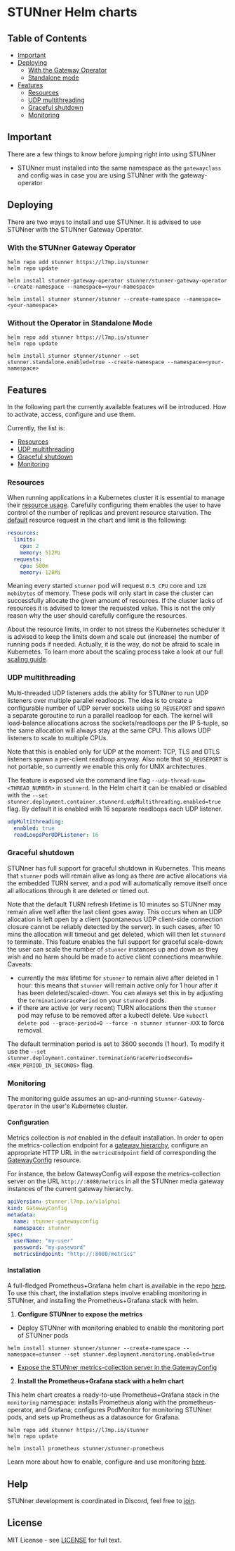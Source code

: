 # STUNner Helm charts

## Table of Contents

- [Important](#important)
- [Deploying](#deploying)
    - [With the Gateway Operator](#with-the-stunner-gateway-operator)
    - [Standalone mode](#without-the-operator-in-standalone-mode)
- [Features](#features)
    - [Resources](#resources)
    - [UDP multithreading](#udp-multithreading)
    - [Graceful shutdown](#graceful-shutdown)
    - [Monitoring](#monitoring)

## Important
There are a few things to know before jumping right into using STUNner
- STUNner must installed into the same namespace as the `gatewayclass` and config was in case you are using STUNner with the gateway-operator

## Deploying
There are two ways to install and use STUNner. It is advised to use STUNner with the STUNner Gateway Operator.

### With the STUNner Gateway Operator

```console
helm repo add stunner https://l7mp.io/stunner
helm repo update

helm install stunner-gateway-operator stunner/stunner-gateway-operator --create-namespace --namespace=<your-namespace>

helm install stunner stunner/stunner --create-namespace --namespace=<your-namespace>
```

### Without the Operator in Standalone Mode 

```console
helm repo add stunner https://l7mp.io/stunner
helm repo update

helm install stunner stunner/stunner --set stunner.standalone.enabled=true --create-namespace --namespace=<your-namespace> 
```

## Features

In the following part the currently available features will be introduced. How to activate, access, configure and use them.

Currently, the list is:
- [Resources](#resources)
- [UDP multithreading](#udp-multithreading)
- [Graceful shutdown](#graceful-shutdown)
- [Monitoring](#monitoring)

### Resources

When running applications in a Kubernetes cluster it is essential to manage their [resource usage](https://kubernetes.io/docs/concepts/configuration/manage-resources-containers/). Carefully configuring them enables the user to have control of the number of replicas and prevent resource starvation.
The [default](/helm/stunner/values.yaml) resource request in the chart and limit is the following:
```yaml
resources:
  limits:
    cpu: 2
    memory: 512Mi
  requests:
    cpu: 500m
    memory: 128Mi
```
Meaning every started `stunner` pod will request `0.5 CPU` core and `128 mebibytes` of memory. These pods will only start in case the cluster can successfully allocate the given amount of resources. If the cluster lacks of resources it is advised to lower the requested value. This is not the only reason why the user should carefully configure the resources.

About the resource limits, in order to not stress the Kubernetes scheduler it is advised to keep the limits down and scale out (increase) the number of running pods if needed. Actually, it is the way, do not be afraid to scale in Kubernetes. To learn more about the scaling process take a look at our full [scaling guide](/README_SCALING.md).

### UDP multithreading

Multi-threaded UDP listeners adds the ability for STUNner to run UDP listeners over multiple parallel readloops. The
idea is to create a configurable number of UDP server sockets using `SO_REUSEPORT` and spawn a
separate goroutine to run a parallel readloop for each. The kernel will load-balance allocations
across the sockets/readloops per the IP 5-tuple, so the same allocation will always stay at the
same CPU. This allows UDP listeners to scale to multiple CPUs.

Note that this is enabled only for UDP at the moment: TCP, TLS and DTLS listeners spawn a
per-client readloop anyway. Also note that `SO_REUSEPORT` is not portable, so currently we enable
this only for UNIX architectures.

The feature is exposed via the command line flag `--udp-thread-num=<THREAD_NUMBER>` in
`stunnerd`. In the Helm chart it can be enabled or disabled with the `--set stunner.deployment.container.stunnerd.udpMultithreading.enabled=true` flag. By default it is enabled with 16 separate readloops each UDP listener.
```yaml
udpMultithreading:
  enabled: true
  readLoopsPerUDPListener: 16
```

### Graceful shutdown

STUNner has full support for graceful shutdown in Kubernetes. This means that `stunner` pods will remain alive as long as there are active allocations via the embedded TURN server, and a pod will automatically remove itself once all allocations through it are deleted or timed out. 

Note that the default TURN refresh lifetime is 10 minutes so STUNner may remain alive well after the last client goes away. This occurs when an UDP allocation is left open by a client (spontaneous UDP client-side connection closure cannot be reliably detected by the server). In such cases, after 10 mins the allocation will timeout and get deleted, which will then let `stunnerd` to terminate. 
This feature enables the full support for graceful scale-down: the user can scale the number of `stunner` instances up and down as they wish and no harm should be made to active client connections meanwhile. 
Caveats: 
- currently the max lifetime for `stunner` to remain alive after deleted in 1 hour: this means that `stunner` will remain active only for 1 hour after it has been deleted/scaled-down. You can always set this in by adjusting the `terminationGracePeriod` on your `stunnerd` pods.
- if there are active (or very recent) TURN allocations then the `stunner` pod may refuse to be removed after a kubectl delete. Use `kubectl delete pod --grace-period=0 --force -n stunner stunner-XXX` to force removal.

The default termination period is set to 3600 seconds (1 hour). To modify it use the `--set stunner.deployment.container.terminationGracePeriodSeconds=<NEW_PERIOD_IN_SECONDS>` flag.

### Monitoring

The monitoring guide assumes an up-and-running `Stunner-Gateway-Operator` in the user's Kubernetes cluster.

#### Configuration

Metrics collection is *not* enabled in the default installation. In order to open the
metrics-collection endpoint for a [gateway hierarchy](https://github.com/l7mp/stunner/blob/main/doc/GATEWAY.md), configure an
appropriate HTTP URL in the `metricsEndpoint` field of corresponding the
[GatewayConfig](https://github.com/l7mp/stunner/blob/main/doc/GATEWAY.md#gatewayconfig) resource.

For instance, the below GatewayConfig will expose the metrics-collection server on the URL
`http://:8080/metrics` in all the STUNner media gateway instances of the current gateway hierarchy.

```yaml
apiVersion: stunner.l7mp.io/v1alpha1
kind: GatewayConfig
metadata:
  name: stunner-gatewayconfig
  namespace: stunner
spec:
  userName: "my-user"
  password: "my-password"
  metricsEndpoint: "http://:8080/metrics"
```

#### Installation

A full-fledged Prometheus+Grafana helm chart is available in the repo [here](/helm/stunner-prometheus/). To use this chart, the installation steps involve enabling monitoring in STUNner, and installing the Prometheus+Grafana stack with helm.

1. **Configure STUNner to expose the metrics**

- Deploy STUNner with monitoring enabled to enable the monitoring port of STUNner pods
```console
helm install stunner stunner/stunner --create-namespace --namespace=stunner --set stunner.deployment.monitoring.enabled=true
```

- [Expose the STUNner metrics-collection server in the GatewayConfig](#configuration)

2. **Install the Prometheus+Grafana stack with a helm chart**

This helm chart creates a ready-to-use Prometheus+Grafana stack in the `monitoring` namespace: installs Prometheus along with the prometheus-operator, and Grafana; configures PodMonitor for monitoring STUNner pods, and sets up Prometheus as a datasource for Grafana.

```console
helm repo add stunner https://l7mp.io/stunner
helm repo update

helm install prometheus stunner/stunner-prometheus
```

Learn more about how to enable, configure and use monitoring [here](https://github.com/l7mp/stunner/blob/main/doc/MONITORING.md#installation).


## Help

STUNner development is coordinated in Discord, feel free to [join](https://discord.gg/DyPgEsbwzc).

## License

MIT License - see [LICENSE](LICENSE) for full text.